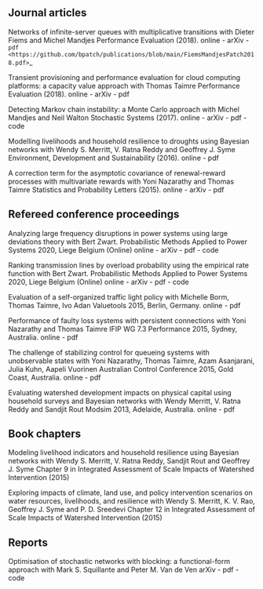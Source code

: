 Journal articles
----------------

Networks of infinite-server queues with multiplicative transitions
with Dieter Fiems and Michel Mandjes
Performance Evaluation (2018).
online - arXiv - `pdf <https://github.com/bpatch/publications/blob/main/FiemsMandjesPatch2018.pdf>`_

Transient provisioning and performance evaluation for cloud computing platforms: a capacity value approach
with Thomas Taimre
Performance Evaluation (2018).
online - arXiv - pdf

Detecting Markov chain instability: a Monte Carlo approach
with Michel Mandjes and Neil Walton
Stochastic Systems (2017).
online - arXiv - pdf - code

Modelling livelihoods and household resilience to droughts using Bayesian networks
with Wendy S. Merritt, V. Ratna Reddy and Geoffrey J. Syme
Environment, Development and Sustainability (2016).
online - pdf

A correction term for the asymptotic covariance of renewal-reward processes with multivariate rewards
with Yoni Nazarathy and Thomas Taimre
Statistics and Probability Letters (2015).
online - arXiv - pdf

Refereed conference proceedings
-------------------------------

Analyzing large frequency disruptions in power systems using large deviations theory
with Bert Zwart.
Probabilistic Methods Applied to Power Systems 2020, Liege Belgium (Online)
online - arXiv - pdf - code

Ranking transmission lines by overload probability using the empirical rate function
with Bert Zwart.
Probabilistic Methods Applied to Power Systems 2020, Liege Belgium (Online)
online - arXiv - pdf - code

Evaluation of a self-organized traffic light policy
with Michelle Borm, Thomas Taimre, Ivo Adan
Valuetools 2015, Berlin, Germany.
online - pdf

Performance of faulty loss systems with persistent connections
with Yoni Nazarathy and Thomas Taimre
IFIP WG 7.3 Performance 2015, Sydney, Australia.
online - pdf

The challenge of stabilizing control for queueing systems with unobservable states
with Yoni Nazarathy, Thomas Taimre, Azam Asanjarani, Julia Kuhn, Aapeli Vuorinen
Australian Control Conference 2015, Gold Coast, Australia.
online - pdf

Evaluating watershed development impacts on physical capital using household surveys and Bayesian networks
with Wendy Merritt, V. Ratna Reddy and Sandjit Rout
Modsim 2013, Adelaide, Australia.
online - pdf

Book chapters
-------------

Modeling livelihood indicators and household resilience using Bayesian networks
with Wendy S. Merritt, V. Ratna Reddy, Sandjit Rout and Geoffrey J. Syme
Chapter 9 in Integrated Assessment of Scale Impacts of Watershed Intervention (2015)

Exploring impacts of climate, land use, and policy intervention scenarios on water resources, livelihoods, and resilience
with Wendy S. Merritt, K. V. Rao, Geoffrey J. Syme and P. D. Sreedevi
Chapter 12 in Integrated Assessment of Scale Impacts of Watershed Intervention (2015)

Reports
-------
Optimisation of stochastic networks with blocking: a functional-form approach
with Mark S. Squillante and Peter M. Van de Ven
arXiv - pdf - code

